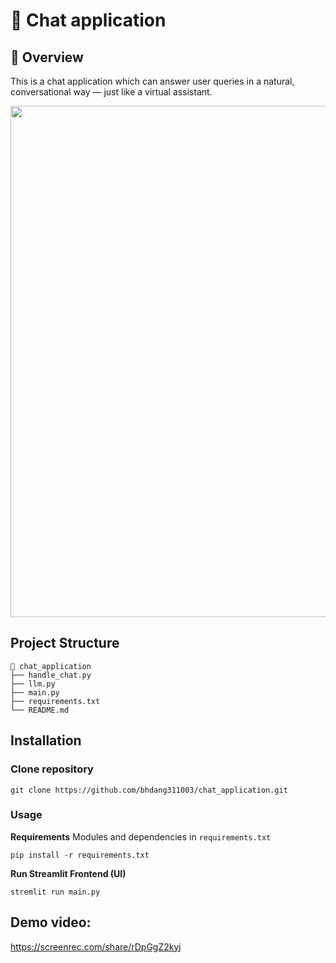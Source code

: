 # 💬 Chat application 

## 📌 Overview  
This is a chat application which can answer user queries in a natural, conversational way — just like a virtual assistant.

<p align="center">
  <img width="1718" height="818" alt="demo image" src="https://github.com/user-attachments/assets/ceaea3de-a580-42ef-844a-0e85d6b279db" />
</p>


## Project Structure
```
📂 chat_application
├── handle_chat.py
├── llm.py
├── main.py
├── requirements.txt
└── README.md
```

## Installation
### Clone repository
  ```
  git clone https://github.com/bhdang311003/chat_application.git
  ```

### Usage
**Requirements**
Modules and dependencies in `requirements.txt`
  ```
  pip install -r requirements.txt
  ```
**Run Streamlit Frontend (UI)**
  ```
  stremlit run main.py
  ```

## Demo video: 
https://screenrec.com/share/rDpGgZ2kyj
